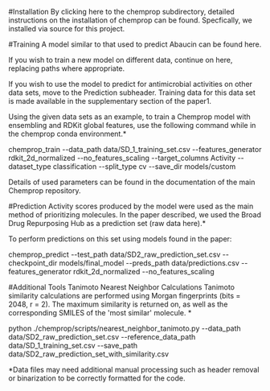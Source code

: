 #Installation
By clicking here to the chemprop subdirectory, detailed instructions on the installation of chemprop can be found. Specfically, we installed via source for this project.

#Training
A model similar to that used to predict Abaucin can be found here.

If you wish to train a new model on different data, continue on here, replacing paths where appropriate.

If you wish to use the model to predict for antimicrobial activities on other data sets, move to the Prediction subheader. Training data for this data set is made available in the supplementary section of the paper1.

Using the given data sets as an example, to train a Chemprop model with ensembling and RDKit global features, use the following command while in the chemprop conda environment.*

chemprop_train --data_path data/SD_1_training_set.csv --features_generator rdkit_2d_normalized --no_features_scaling --target_columns Activity --dataset_type classification --split_type cv --save_dir models/custom

Details of used parameters can be found in the documentation of the main Chemprop repository.

#Prediction
Activity scores produced by the model were used as the main method of prioritizing molecules. In the paper described, we used the Broad Drug Repurposing Hub as a prediction set (raw data here).*

To perform predictions on this set using models found in the paper:

chemprop_predict --test_path data/SD2_raw_prediction_set.csv --checkpoint_dir models/final_model --preds_path data/predictions.csv --features_generator rdkit_2d_normalized --no_features_scaling

#Additional Tools
Tanimoto Nearest Neighbor Calculations
Tanimoto similarity calculations are performed using Morgan fingerprints (bits = 2048, r = 2). The maximum similarity is returned on, as well as the corresponding SMILES of the 'most similar' molecule. *

python ./chemprop/scripts/nearest_neighbor_tanimoto.py --data_path data/SD2_raw_prediction_set.csv --reference_data_path data/SD_1_training_set.csv --save_path data/SD2_raw_prediction_set_with_similarity.csv

*Data files may need additional manual processing such as header removal or binarization to be correctly formatted for the code.
